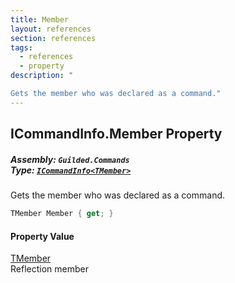 ```yaml
---
title: Member
layout: references
section: references
tags:
  - references
  - property
description: "

Gets the member who was declared as a command."
---
```


## ICommandInfo<TMember>.Member Property
##### **Assembly:** `Guilded.Commands`<br/>**Type:** [`ICommandInfo<TMember>`](ICommandInfo_TMember_ 'Guilded.Commands.ICommandInfo<TMember>')

Gets the member who was declared as a command.

```csharp
TMember Member { get; }
```

#### Property Value
[TMember](ICommandInfo_TMember_#Guilded.Commands.ICommandInfo_TMember_.TMember 'Guilded.Commands.ICommandInfo<TMember>.TMember')  
Reflection member
